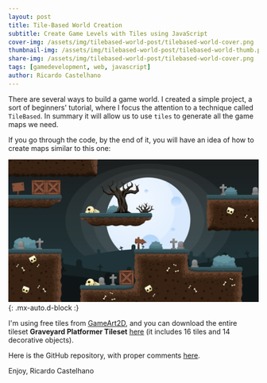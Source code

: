 ```yaml
---
layout: post
title: Tile-Based World Creation
subtitle: Create Game Levels with Tiles using JavaScript
cover-img: /assets/img/tilebased-world-post/tilebased-world-cover.png
thumbnail-img: /assets/img/tilebased-world-post/tilebased-world-thumb.png
share-img: /assets/img/tilebased-world-post/tilebased-world-cover.png
tags: [gamedevelopment, web, javascript]
author: Ricardo Castelhano
---
```



There are several ways to build a game world. I created a simple project, a sort of beginners' tutorial, where I focus the attention to a technique called `TileBased`. In summary it will allow us to use `tiles` to generate all the game maps we need.

If you go through the code, by the end of it, you will have an idea of how to create maps similar to this one:

![Tile](/assets/img/tilebased-world-post/tilebased-world-cover.png){: .mx-auto.d-block :}


I'm using free tiles from [GameArt2D](https://www.gameart2d.com/freebies.html), and you can download the entire tileset **Graveyard Platformer Tileset** [here](https://www.gameart2d.com/free-graveyard-platformer-tileset.html) (it includes 16 tiles and 14 decorative objects). 

Here is the GitHub repository, with proper comments [here](https://github.com/RicCastelhano/tilebased-world-tutorial).

Enjoy,
Ricardo Castelhano
